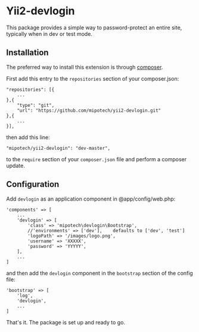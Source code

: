 # Yii2-devlogin

This package provides a simple way to password-protect an entire site,
typically when in dev or test mode.

## Installation
The preferred way to install this extension is through [composer](http://getcomposer.org/download/).

First add this entry to the `repositories` section of your composer.json:

```
"repositories": [{
    ...
},{
    "type": "git",
    "url": "https://github.com/mipotech/yii2-devlogin.git"
},{
    ...
}],
```

then add this line:

```
"mipotech/yii2-devlogin": "dev-master",
```

to the `require` section of your `composer.json` file and perform a composer update.

## Configuration

Add `devlogin` as an application component in @app/config/web.php:

```
'components' => [
    ...
    'devlogin' => [
        'class' => 'mipotech\devlogin\Bootstrap',
        //'environments' => ['dev'],    defaults to ['dev', 'test']
        'logoPath' => '/images/logo.png',
        'username' => 'XXXXX',
        'password' => 'YYYYY',
    ],
    ...
]
```

and then add the `devlogin` component in the `bootstrap` section of the config file:
```
'bootstrap' => [
    'log',
    'devlogin',
    ...
]
```

That's it. The package is set up and ready to go.
